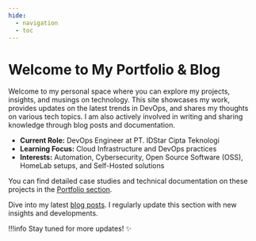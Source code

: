 ```yaml
---
hide:
  - navigation
  - toc
---
```


# Welcome to My Portfolio & Blog

Welcome to my personal space where you can explore my projects, insights, and musings on technology.
This site showcases my work, provides updates on the latest trends in DevOps, and shares my thoughts on various tech topics.
I am also actively involved in writing and sharing knowledge through blog posts and documentation.

- __Current Role:__ DevOps Engineer at PT. IDStar Cipta Teknologi
- __Learning Focus:__ Cloud Infrastructure and DevOps practices
- __Interests:__ Automation, Cybersecurity, Open Source Software (OSS), HomeLab setups, and Self-Hosted solutions

You can find detailed case studies and technical documentation on these projects in the [Portfolio section](portfolio/index.md).

Dive into my latest [blog posts](blog). I regularly update this section with new insights and developments.



!!!info
    Stay tuned for more updates! ✨